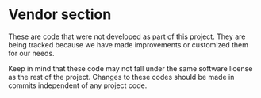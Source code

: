 # Vendor section

These are code that were not developed as part of this project. They are being tracked because we have made improvements or customized them for our needs.

Keep in mind that these code may not fall under the same software license as the rest of the project. Changes to these codes should be made in commits independent of any project code.
